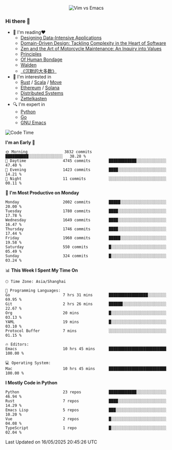 <p align="center">
    <img src="https://gist.githubusercontent.com/coldnight/e696baffb094e71c96cb302118878eae/raw/40ea5053a6f66cc65f90f437e4173497da225958/banner.gif" alt="Vim vs Emacs" />
</p>

### Hi there 👋

- 📖 I'm reading❤️
    + [Designing Data-Intensive Applications](https://www.oreilly.com/library/view/designing-data-intensive-applications/9781491903063/)
    + [Domain-Driven Design: Tackling Complexity in the Heart of Software](https://www.dddcommunity.org/book/evans_2003/)
    + [Zen and the Art of Motorcycle Maintenance: An Inquiry into Values](https://en.wikipedia.org/wiki/Zen_and_the_Art_of_Motorcycle_Maintenance)
    + [Principles](https://www.principles.com/)
    + [Of Human Bondage](https://en.wikipedia.org/wiki/Of_Human_Bondage)
    + [Walden](https://en.wikipedia.org/wiki/Walden)
    + [《沉默的大多数》](https://en.wikipedia.org/wiki/Silent_majority)
- 🌱 I'm interested in
    + [Rust](https://www.rust-lang.org/) / [Scala](https://www.scala-lang.org/) / [Move](https://github.com/move-language/move/)
    + [Ethereum](https://ethereum.org/en/) / [Solana](https://solana.com/)
	+ [Distributed Systems](https://www.linuxzen.com/notes/topics/20200320174417_%E5%88%86%E5%B8%83%E5%BC%8F/)
	+ [Zettelkasten](https://www.linuxzen.com/notes/notes/20220120080920-slip_box/)
- 🔍 I'm expert in
    + [Python](https://www.python.org/)
    + [Go](https://go.dev/)
    + [GNU Emacs](https://www.gnu.org/software/emacs/)

<!--START_SECTION:waka-->
![Code Time](http://img.shields.io/badge/Code%20Time-3%2C247%20hrs%2038%20mins-blue)

**I'm an Early 🐤** 

```text
🌞 Morning                3832 commits        ██████████░░░░░░░░░░░░░░░   38.28 % 
🌆 Daytime                4745 commits        ████████████░░░░░░░░░░░░░   47.40 % 
🌃 Evening                1423 commits        ████░░░░░░░░░░░░░░░░░░░░░   14.21 % 
🌙 Night                  11 commits          ░░░░░░░░░░░░░░░░░░░░░░░░░   00.11 % 
```
📅 **I'm Most Productive on Monday** 

```text
Monday                   2002 commits        █████░░░░░░░░░░░░░░░░░░░░   20.00 % 
Tuesday                  1780 commits        ████░░░░░░░░░░░░░░░░░░░░░   17.78 % 
Wednesday                1649 commits        ████░░░░░░░░░░░░░░░░░░░░░   16.47 % 
Thursday                 1746 commits        ████░░░░░░░░░░░░░░░░░░░░░   17.44 % 
Friday                   1960 commits        █████░░░░░░░░░░░░░░░░░░░░   19.58 % 
Saturday                 550 commits         █░░░░░░░░░░░░░░░░░░░░░░░░   05.49 % 
Sunday                   324 commits         █░░░░░░░░░░░░░░░░░░░░░░░░   03.24 % 
```


📊 **This Week I Spent My Time On** 

```text
🕑︎ Time Zone: Asia/Shanghai

💬 Programming Languages: 
Go                       7 hrs 31 mins       █████████████████░░░░░░░░   69.95 % 
Git                      2 hrs 26 mins       ██████░░░░░░░░░░░░░░░░░░░   22.67 % 
Org                      20 mins             █░░░░░░░░░░░░░░░░░░░░░░░░   03.13 % 
YAML                     19 mins             █░░░░░░░░░░░░░░░░░░░░░░░░   03.10 % 
Protocol Buffer          7 mins              ░░░░░░░░░░░░░░░░░░░░░░░░░   01.15 % 

🔥 Editors: 
Emacs                    10 hrs 45 mins      █████████████████████████   100.00 % 

💻 Operating System: 
Mac                      10 hrs 45 mins      █████████████████████████   100.00 % 
```

**I Mostly Code in Python** 

```text
Python                   23 repos            ████████████░░░░░░░░░░░░░   46.94 % 
Rust                     7 repos             ████░░░░░░░░░░░░░░░░░░░░░   14.29 % 
Emacs Lisp               5 repos             ███░░░░░░░░░░░░░░░░░░░░░░   10.20 % 
Vue                      2 repos             █░░░░░░░░░░░░░░░░░░░░░░░░   04.08 % 
TypeScript               1 repo              █░░░░░░░░░░░░░░░░░░░░░░░░   02.04 % 
```




 Last Updated on 16/05/2025 20:45:26 UTC
<!--END_SECTION:waka-->
